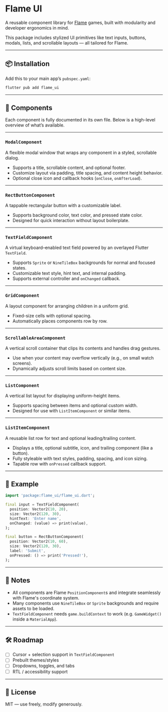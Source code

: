 # Flame UI

A reusable component library for [Flame](https://flame-engine.org/) games, built with modularity and
developer ergonomics in mind.

This package includes stylized UI primitives like text inputs, buttons, modals, lists, and
scrollable layouts — all tailored for Flame.

---

## 📦 Installation

Add this to your main app’s `pubspec.yaml`:

```sh
flutter pub add flame_ui
```

---

## 🚀 Components

Each component is fully documented in its own file. Below is a high-level overview of what’s
available.

---

### `ModalComponent`

A flexible modal window that wraps any component in a styled, scrollable dialog.

- Supports a title, scrollable content, and optional footer.
- Customize layout via padding, title spacing, and content height behavior.
- Optional close icon and callback hooks (`onClose`, `onAfterLoad`).

---

### `RectButtonComponent`

A tappable rectangular button with a customizable label.

- Supports background color, text color, and pressed state color.
- Designed for quick interaction without layout boilerplate.

---

### `TextFieldComponent`

A virtual keyboard–enabled text field powered by an overlayed Flutter `TextField`.

- Supports `Sprite` or `NineTileBox` backgrounds for normal and focused states.
- Customizable text style, hint text, and internal padding.
- Supports external controller and `onChanged` callback.

---

### `GridComponent`

A layout component for arranging children in a uniform grid.

- Fixed-size cells with optional spacing.
- Automatically places components row by row.

---

### `ScrollableAreaComponent`

A vertical scroll container that clips its contents and handles drag gestures.

- Use when your content may overflow vertically (e.g., on small watch screens).
- Dynamically adjusts scroll limits based on content size.

---

### `ListComponent`

A vertical list layout for displaying uniform-height items.

- Supports spacing between items and optional custom width.
- Designed for use with `ListItemComponent` or similar items.

---

### `ListItemComponent`

A reusable list row for text and optional leading/trailing content.

- Displays a title, optional subtitle, icon, and trailing component (like a button).
- Fully styleable with text styles, padding, spacing, and icon sizing.
- Tapable row with `onPressed` callback support.

---

## 🧪 Example

```dart
import 'package:flame_ui/flame_ui.dart';

final input = TextFieldComponent(
  position: Vector2(10, 20),
  size: Vector2(120, 30),
  hintText: 'Enter name',
  onChanged: (value) => print(value),
);

final button = RectButtonComponent(
  position: Vector2(10, 60),
  size: Vector2(120, 30),
  label: 'Submit',
  onPressed: () => print('Pressed!'),
);
```

---

## 📌 Notes

- All components are Flame `PositionComponent`s and integrate seamlessly with Flame's coordinate
  system.
- Many components use `NineTileBox` or `Sprite` backgrounds and require assets to be loaded.
- `TextFieldComponent` needs `game.buildContext` to work (e.g. `GameWidget()` inside a
  `MaterialApp`).

---

## 🛠 Roadmap

- [ ] Cursor + selection support in `TextFieldComponent`
- [ ] Prebuilt themes/styles
- [ ] Dropdowns, toggles, and tabs
- [ ] RTL / accessibility support

---

## 📝 License

MIT — use freely, modify generously.
